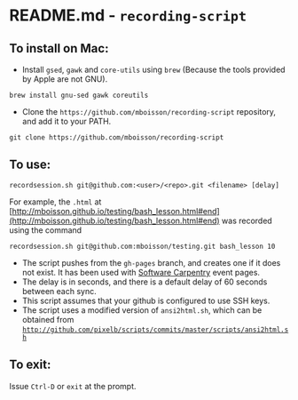 # README.md - `recording-script`

## To install on Mac: 

* Install `gsed`, `gawk` and `core-utils` using `brew`  (Because the tools provided by Apple are not GNU).

```
brew install gnu-sed gawk coreutils
```

* Clone the `https://github.com/mboisson/recording-script` repository, and add it to your PATH. 

```
git clone https://github.com/mboisson/recording-script
```

## To use: 

```
recordsession.sh git@github.com:<user>/<repo>.git <filename> [delay]
```

For example, the `.html` at [http://mboisson.github.io/testing/bash_lesson.html#end](http://mboisson.github.io/testing/bash_lesson.html#end) was recorded using the command

```
recordsession.sh git@github.com:mboisson/testing.git bash_lesson 10
```

* The script pushes from the `gh-pages` branch, and creates one if it does not exist. It has been used with [Software Carpentry](http://software-carpentry.org/) event pages. 
* The delay is in seconds, and there is a default delay of 60 seconds between each sync. 
* This script assumes that your github is configured to use SSH keys. 
* The script uses a modified version of `ansi2html.sh`, which can be obtained from [`http://github.com/pixelb/scripts/commits/master/scripts/ansi2html.sh`](`http://github.com/pixelb/scripts/commits/master/scripts/ansi2html.sh`)

## To exit:

Issue `Ctrl-D` or `exit` at the prompt.